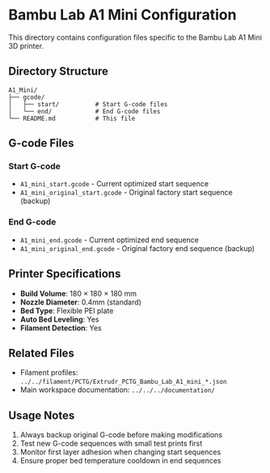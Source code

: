 # Bambu Lab A1 Mini Configuration

This directory contains configuration files specific to the Bambu Lab A1 Mini 3D printer.

## Directory Structure

```text
A1_Mini/
├── gcode/
│   ├── start/          # Start G-code files
│   └── end/            # End G-code files
└── README.md           # This file
```

## G-code Files

### Start G-code

- `A1_mini_start.gcode` - Current optimized start sequence
- `A1_mini_original_start.gcode` - Original factory start sequence (backup)

### End G-code

- `A1_mini_end.gcode` - Current optimized end sequence
- `A1_mini_original_end.gcode` - Original factory end sequence (backup)

## Printer Specifications

- **Build Volume**: 180 × 180 × 180 mm
- **Nozzle Diameter**: 0.4mm (standard)
- **Bed Type**: Flexible PEI plate
- **Auto Bed Leveling**: Yes
- **Filament Detection**: Yes

## Related Files

- Filament profiles: `../../filament/PCTG/Extrudr_PCTG_Bambu_Lab_A1_mini_*.json`
- Main workspace documentation: `../../../documentation/`

## Usage Notes

1. Always backup original G-code before making modifications
2. Test new G-code sequences with small test prints first
3. Monitor first layer adhesion when changing start sequences
4. Ensure proper bed temperature cooldown in end sequences

